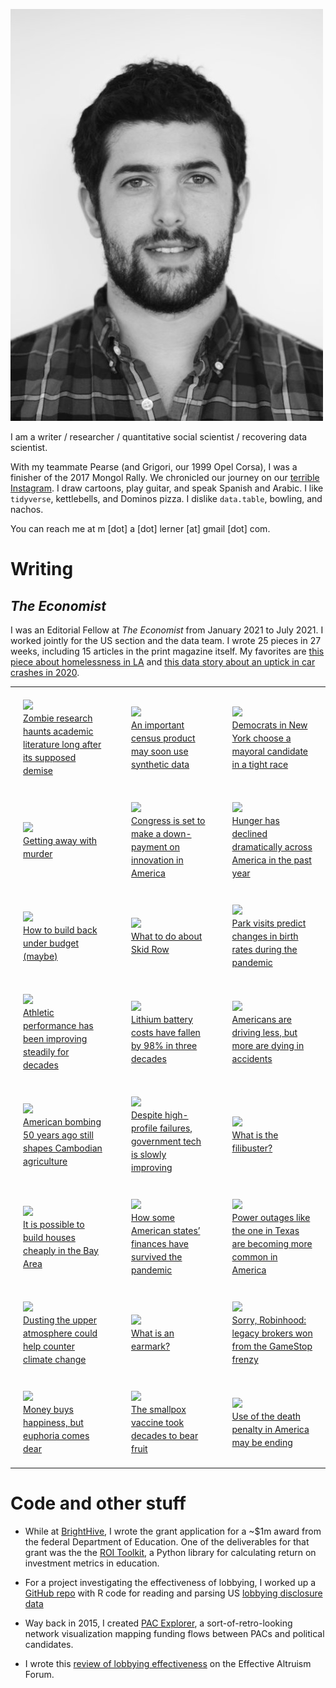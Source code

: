 <style>
td, th, table {
   border: none!important;
}

td {
	padding:20px;
}

.econ-image {
	height:80px;
	width:auto;
}

.econ-link {
	display:block;
	font-size: 14px;
	line-height: 1.5em;
}
</style>


![](static/images/ml_bw.jpg)

I am a writer / researcher / quantitative social scientist / recovering data scientist.

With my teammate Pearse (and Grigori, our 1999 Opel Corsa), I was a finisher of the 2017 Mongol Rally. We chronicled our journey on our [terrible Instagram](https://instagram.com/teamrasputin). I draw cartoons, play guitar, and speak Spanish and Arabic. I like `tidyverse`, kettlebells, and Dominos pizza. I dislike `data.table`, bowling, and nachos.

You can reach me at m [dot] a [dot] lerner [at] gmail [dot] com.


# Writing

## *The Economist*

I was an Editorial Fellow at *The Economist* from January 2021 to July 2021. I worked jointly for the US section and the data team. I wrote 25 pieces in 27 weeks, including 15 articles in the print magazine itself. My favorites are [this piece about homelessness in LA](https://www.economist.com/united-states/2021/05/15/what-to-do-about-skid-row) and [this data story about an uptick in car crashes in 2020](https://www.economist.com/graphic-detail/2021/04/03/americans-are-driving-less-but-more-are-dying-in-accidents).

<table>
<tr>
	<td>
		<img src="https://infographics.economist.com/2021/20210626_GDC100_1/20210626_GDC100_1-_copy_4.png" class="econ-image"><br>
		<a href="https://www.economist.com/graphic-detail/2021/06/26/zombie-research-haunts-academic-literature-long-after-its-supposed-demise" class="econ-link">Zombie research haunts academic literature long after its supposed demise</a>
	</td>
	<td>
		<img src="https://www.economist.com/img/b/1280/720/90/sites/default/files/images/print-edition/20210626_USP005_0.jpg" class="econ-image"><br>
		<a href="https://www.economist.com/united-states/2021/06/24/an-important-census-product-may-soon-use-synthetic-data" class="econ-link">An important census product may soon use synthetic data</a>
	</td>
	<td>
		<img src="https://www.economist.com/img/b/1280/720/90/sites/default/files/images/2021/06/articles/main/20210626_usp501.jpg" class="econ-image"><br>
		<a href="https://www.economist.com/united-states/2021/06/21/democrats-in-new-york-choose-a-mayoral-candidate-in-a-tight-race" class="econ-link">Democrats in New York choose a mayoral candidate in a tight race</a>
	</td>
</tr>
<tr>
	<td>
		<img src="https://www.economist.com/img/b/1280/755/90/sites/default/files/images/2021/06/articles/main/20210619_woc192_0.png" class="econ-image"><br>
		<a href="https://www.economist.com/graphic-detail/2021/06/11/getting-away-with-murder" class="econ-link">Getting away with murder</a>
	</td>
	<td>
		<img src="https://www.economist.com/img/b/1280/720/90/sites/default/files/images/print-edition/20210605_USP002_0.jpg" class="econ-image"><br>
		<a href="https://www.economist.com/united-states/2021/06/05/congress-is-set-to-make-a-down-payment-on-innovation-in-america" class="econ-link">Congress is set to make a down-payment on innovation in America</a>
	</td>
	<td>
		<img src="https://www.economist.com/img/b/1280/755/90/sites/default/files/images/2021/06/articles/main/20210605_woc453.png" class="econ-image"><br>
		<a href="https://www.economist.com/graphic-detail/2021/06/01/hunger-has-declined-dramatically-across-america-in-the-past-year" class="econ-link">Hunger has declined dramatically across America in the past year</a>
	</td>
</tr>
<tr>
	<td>
		<img src="https://www.economist.com/img/b/1280/720/90/sites/default/files/images/print-edition/20210529_USP006_0.jpg" class="econ-image"><br>
		<a href="https://www.economist.com/united-states/2021/05/29/how-to-build-back-under-budget-maybe" class="econ-link">How to build back under budget (maybe)</a>
	</td>
	<td>
		<img src="https://www.economist.com/img/b/1280/720/90/sites/default/files/images/print-edition/20210515_USP004_0.jpg" class="econ-image"><br>
		<a href="https://www.economist.com/united-states/2021/05/15/what-to-do-about-skid-row" class="econ-link">What to do about Skid Row</a>
	</td>
	<td>
		<img src="https://infographics.economist.com/2021/20210515_GDC201/20210515_GDC201-Artboard_1_copy.png" class="econ-image"><br>
		<a href="https://www.economist.com/graphic-detail/2021/05/15/park-visits-predict-changes-in-birth-rates-during-the-pandemic" class="econ-link">Park visits predict changes in birth rates during the pandemic</a>
	</td>
</tr>
<tr>
	<td>
		<img src="https://www.economist.com/img/b/1280/755/90/sites/default/files/images/2021/04/articles/main/20210501_woc032.png" class="econ-image"><br>
		<a href="https://www.economist.com/graphic-detail/2021/04/23/athletic-performance-has-been-improving-steadily-for-decades" class="econ-link">Athletic performance has been improving steadily for decades</a>
	</td>
	<td>
		<img src="https://www.economist.com/img/b/1280/755/90/sites/default/files/images/2021/03/articles/main/20210403_woc382.png" class="econ-image"><br>
		<a href="https://www.economist.com/graphic-detail/2021/03/31/lithium-battery-costs-have-fallen-by-98-in-three-decades" class="econ-link">Lithium battery costs have fallen by 98% in three decades</a>
	</td>
	<td>
		<img src="https://infographics.economist.com/2021/20210403_GDC101/20210403_GDC101-Artboard_1_copy.png" class="econ-image"><br>
		<a href="https://www.economist.com/graphic-detail/2021/04/03/americans-are-driving-less-but-more-are-dying-in-accidents" class="econ-link">Americans are driving less, but more are dying in accidents</a>
	</td>
</tr>
<tr>
	<td>
		<img src="https://infographics.economist.com/2021/20210320_GDC100_1/20210320_GDC100_1-Artboard_1_copy_2.png" class="econ-image"><br>
		<a href="https://www.economist.com/graphic-detail/2021/03/20/american-bombing-50-years-ago-still-shapes-cambodian-agriculture" class="econ-link">American bombing 50 years ago still shapes Cambodian agriculture</a>
	</td>
	<td>
		<img src="https://www.economist.com/img/b/1280/720/90/sites/default/files/images/2021/03/articles/main/20210320_usp504.jpg" class="econ-image"><br>
		<a href="https://www.economist.com/united-states/2021/03/18/despite-high-profile-failures-government-tech-is-slowly-improving" class="econ-link">Despite high-profile failures, government tech is slowly improving</a>
	</td>
	<td>
		<img src="https://www.economist.com/img/b/1280/720/90/sites/default/files/20210313_BLP518.jpg" class="econ-image"><br>
		<a href="https://www.economist.com/the-economist-explains/2021/03/12/what-is-the-filibuster" class="econ-link">What is the filibuster?</a>
	</td>
</tr>
<tr>
	<td>
		<img src="https://www.economist.com/img/b/1280/720/90/sites/default/files/images/print-edition/20210306_USP006_0.jpg" class="econ-image"><br>
		<a href="https://www.economist.com/united-states/2021/03/04/it-is-possible-to-build-houses-cheaply-in-the-bay-area" class="econ-link">It is possible to build houses cheaply in the Bay Area</a>
	</td>
	<td>
		<img src="https://www.economist.com/img/b/1280/720/90/sites/default/files/images/2021/04/articles/main/20210417_usd002.jpg" class="econ-image"><br>
		<a href="https://www.economist.com/united-states/2021/04/17/how-some-american-states-finances-have-survived-the-pandemic" class="econ-link">How some American states’ finances have survived the pandemic</a>
	</td>
	<td>
		<img src="https://www.economist.com/img/b/1280/757/90/sites/default/files/images/2021/03/articles/main/20210306_woc019.png" class="econ-image"><br>
		<a href="https://www.economist.com/graphic-detail/2021/03/01/power-outages-like-the-one-in-texas-are-becoming-more-common-in-america" class="econ-link">Power outages like the one in Texas are becoming more common in America</a>
	</td>
</tr>
<tr>
	<td>
		<img src="https://www.economist.com/img/b/1280/720/90/sites/default/files/images/2021/02/articles/main/20210227_stp504.jpg" class="econ-image"><br>
		<a href="https://www.economist.com/science-and-technology/2021/02/27/dusting-the-upper-atmosphere-could-help-counter-climate-change" class="econ-link">Dusting the upper atmosphere could help counter climate change</a>
	</td>
	<td>
		<img src="https://www.economist.com/img/b/1280/720/90/sites/default/files/20210227_BLP502.jpg" class="econ-image"><br>
		<a href="https://www.economist.com/the-economist-explains/2021/02/23/what-is-an-earmark?" class="econ-link">What is an earmark?</a>
	</td>
	<td>
		<img src="https://www.economist.com/img/b/1280/755/90/sites/default/files/images/2021/02/articles/main/20210220_woc787.png" class="econ-image"><br>
		<a href="https://www.economist.com/graphic-detail/2021/02/18/sorry-robinhood-legacy-brokers-won-from-the-gamestop-frenzy" class="econ-link">Sorry, Robinhood: legacy brokers won from the GameStop frenzy</a>
	</td>
</tr>
<tr>
	<td>
		<img src="https://www.economist.com/img/b/1280/755/90/sites/default/files/images/2021/02/articles/main/20210206_woc653.png" class="econ-image"><br>
		<a href="https://www.economist.com/graphic-detail/2021/02/05/money-buys-happiness-but-euphoria-comes-dear" class="econ-link">Money buys happiness, but euphoria comes dear</a>
	</td>
	<td>
		<img src="https://infographics.economist.com/2021/20210123_GDC200_1/20210123_GDC200_1-Artboard_1_copy_4.png" class="econ-image"><br>
		<a href="https://www.economist.com/graphic-detail/2021/01/23/the-smallpox-vaccine-took-decades-to-bear-fruit" class="econ-link">The smallpox vaccine took decades to bear fruit</a>
	</td>
	<td>
		<img src="https://www.economist.com/img/b/1280/720/90/sites/default/files/images/2021/01/articles/main/20210123_usp507.jpg" class="econ-image"><br>
		<a href="https://www.economist.com/united-states/2021/01/21/use-of-the-death-penalty-in-america-may-be-ending" class="econ-link">Use of the death penalty in America may be ending</a>
	</td>
</tr>
</table>
<span></span>

# Code and other stuff

- While at [BrightHive](http://brighthive.io/), I wrote the grant application for a ~$1m award from the federal Department of Education. One of the deliverables for that grant was the the [ROI Toolkit](https://github.com/brighthive/roi-toolkit/), a Python library for calculating return on investment metrics in education.

- For a project investigating the effectiveness of lobbying, I worked up a [GitHub repo](https://github.com/mattlerner/lobbying) with R code for reading and parsing US [lobbying disclosure data](https://lda.senate.gov/system/public/)

- Way back in 2015, I created [PAC Explorer](https://pacexplorer.org/), a sort-of-retro-looking network visualization mapping funding flows between PACs and political candidates.

- I wrote this [review of lobbying effectiveness](https://forum.effectivealtruism.org/posts/K638s9L2wCEW78DEF/informational-lobbying-theory-and-effectiveness) on the Effective Altruism Forum.
